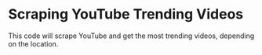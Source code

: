 # Scraping YouTube Trending Videos
This code will scrape YouTube and get the most trending videos, depending on the location.
